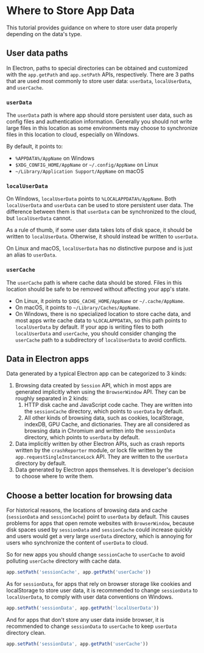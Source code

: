 # Where to Store App Data

This tutorial provides guidance on where to store user data properly depending
on the data's type.

## User data paths

In Electron, paths to special directories can be obtained and customized with the
`app.getPath` and `app.setPath` APIs, respectively. There are 3 paths that are used
most commonly to store user data: `userData`, `localUserData`, and `userCache`.

### `userData`

The `userData` path is where app should store persistent user data, such as
config files and authentication information. Generally you should not write
large files in this location as some environments may choose to synchronize
files in this location to cloud, especially on Windows.

By default, it points to:

* `%APPDATA%/AppName` on Windows
* `$XDG_CONFIG_HOME/AppName` or `~/.config/AppName` on Linux
* `~/Library/Application Support/AppName` on macOS

### `localUserData`

On Windows, `localUserData` points to `%LOCALAPPDATA%/AppName`. Both
`localUserData` and `userData` can be used to store persistent user data.
The difference between them is that  `userData` can be synchronized to
the cloud, but `localUserData` cannot.

As a rule of thumb, if some user data takes lots of disk space, it should be written
to `localUserData`. Otherwise, it should instead be written to `userData`.

On Linux and macOS, `localUserData` has no distinctive purpose and is just an alias
to `userData`.

### `userCache`

The `userCache` path is where cache data should be stored. Files in this
location should be safe to be removed without affecting your app's state.

* On Linux, it points to `$XDG_CACHE_HOME/AppName` or `~/.cache/AppName`.
* On macOS, it points to `~/Library/Caches/AppName`.
* On Windows, there is no specialized location to store cache data, and most apps
write cache data to `%LOCALAPPDATA%`, so this path points to `localUserData` by
default. If your app is writing files to both `localUserData` and `userCache`,
you should consider changing the `userCache` path to a subdirectory of
`localUserData` to avoid conflicts.

## Data in Electron apps

Data generated by a typical Electron app can be categorized to 3 kinds:

1. Browsing data created by `Session` API, which in most apps are generated
   implicitly when using the `BrowserWindow` API. They can be roughly separated
   in 2 kinds:
   1. HTTP disk cache and JavaScript code cache. They are written into the
      `sessionCache` directory, which points to `userData` by default.
   1. All other kinds of browsing data, such as cookies, localStorage, indexDB,
      GPU Cache, and dictionaries. They are all considered as browsing data in
      Chromium and written into the `sessionData` directory, which points to
      `userData` by default.
1. Data implicitly written by other Electron APIs, such as crash reports written
   by the `crashReporter` module, or lock file written by the
   `app.requestSingleInstanceLock` API. They are written to the `userData`
   directory by default.
1. Data generated by Electron apps themselves. It is developer's decision to
   choose where to write them.

## Choose a better location for browsing data

For historical reasons, the locations of browsing data and cache (`sessionData`
and `sessionCache`) point to `userData` by default. This causes problems for
apps that open remote websites with `BrowserWindow`, because disk spaces used by
`sessionData` and `sessionCache` could increase quickly and users would get a
very large `userData` directory, which is annoying for users who synchronize the
content of `userData` to cloud.

So for new apps you should change `sessionCache` to `userCache` to avoid
polluting `userCache` directory with cache data.

```javascript
app.setPath('sessionCache', app.getPath('userCache'))
```

As for `sessionData`, for apps that rely on browser storage like cookies and
localStorage to store user data, it is recommended to change `sessionData` to
`localUserData`, to comply with user data conventions on Windows.

```javascript
app.setPath('sessionData', app.getPath('localUserData'))
```

And for apps that don't store any user data inside browser, it is recommended
to change `sessionData` to `userCache` to keep `userData` directory clean.

```javascript
app.setPath('sessionData', app.getPath('userCache'))
```
